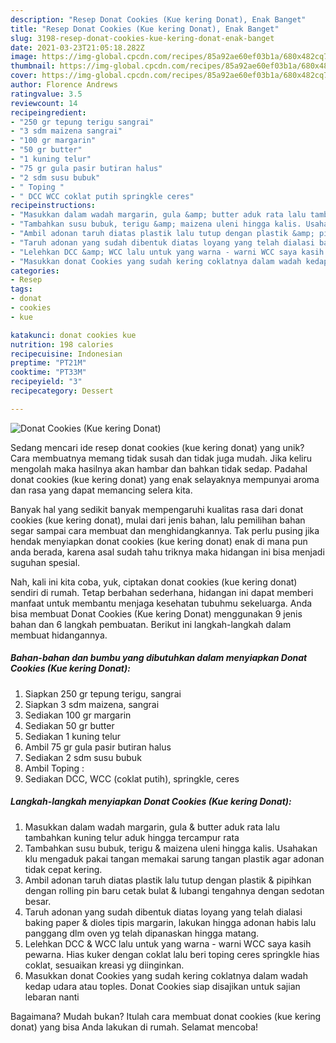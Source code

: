 ```yaml
---
description: "Resep Donat Cookies (Kue kering Donat), Enak Banget"
title: "Resep Donat Cookies (Kue kering Donat), Enak Banget"
slug: 3198-resep-donat-cookies-kue-kering-donat-enak-banget
date: 2021-03-23T21:05:18.282Z
image: https://img-global.cpcdn.com/recipes/85a92ae60ef03b1a/680x482cq70/donat-cookies-kue-kering-donat-foto-resep-utama.jpg
thumbnail: https://img-global.cpcdn.com/recipes/85a92ae60ef03b1a/680x482cq70/donat-cookies-kue-kering-donat-foto-resep-utama.jpg
cover: https://img-global.cpcdn.com/recipes/85a92ae60ef03b1a/680x482cq70/donat-cookies-kue-kering-donat-foto-resep-utama.jpg
author: Florence Andrews
ratingvalue: 3.5
reviewcount: 14
recipeingredient:
- "250 gr tepung terigu sangrai"
- "3 sdm maizena sangrai"
- "100 gr margarin"
- "50 gr butter"
- "1 kuning telur"
- "75 gr gula pasir butiran halus"
- "2 sdm susu bubuk"
- " Toping "
- " DCC WCC coklat putih springkle ceres"
recipeinstructions:
- "Masukkan dalam wadah margarin, gula &amp; butter aduk rata lalu tambahkan kuning telur aduk hingga tercampur rata"
- "Tambahkan susu bubuk, terigu &amp; maizena uleni hingga kalis. Usahakan klu mengaduk pakai tangan memakai sarung tangan plastik agar adonan tidak cepat kering."
- "Ambil adonan taruh diatas plastik lalu tutup dengan plastik &amp; pipihkan dengan rolling pin baru cetak bulat &amp; lubangi tengahnya dengan sedotan besar."
- "Taruh adonan yang sudah dibentuk diatas loyang yang telah dialasi baking paper &amp; dioles tipis margarin, lakukan hingga adonan habis lalu panggang dlm oven yg telah dipanaskan hingga matang."
- "Lelehkan DCC &amp; WCC lalu untuk yang warna - warni WCC saya kasih pewarna. Hias kuker dengan coklat lalu beri toping ceres springkle hias coklat, sesuaikan kreasi yg diinginkan."
- "Masukkan donat Cookies yang sudah kering coklatnya dalam wadah kedap udara atau toples. Donat Cookies siap disajikan untuk sajian lebaran nanti"
categories:
- Resep
tags:
- donat
- cookies
- kue

katakunci: donat cookies kue 
nutrition: 198 calories
recipecuisine: Indonesian
preptime: "PT21M"
cooktime: "PT33M"
recipeyield: "3"
recipecategory: Dessert

---
```



![Donat Cookies (Kue kering Donat)](https://img-global.cpcdn.com/recipes/85a92ae60ef03b1a/680x482cq70/donat-cookies-kue-kering-donat-foto-resep-utama.jpg)

Sedang mencari ide resep donat cookies (kue kering donat) yang unik? Cara membuatnya memang tidak susah dan tidak juga mudah. Jika keliru mengolah maka hasilnya akan hambar dan bahkan tidak sedap. Padahal donat cookies (kue kering donat) yang enak selayaknya mempunyai aroma dan rasa yang dapat memancing selera kita.



Banyak hal yang sedikit banyak mempengaruhi kualitas rasa dari donat cookies (kue kering donat), mulai dari jenis bahan, lalu pemilihan bahan segar sampai cara membuat dan menghidangkannya. Tak perlu pusing jika hendak menyiapkan donat cookies (kue kering donat) enak di mana pun anda berada, karena asal sudah tahu triknya maka hidangan ini bisa menjadi suguhan spesial.


Nah, kali ini kita coba, yuk, ciptakan donat cookies (kue kering donat) sendiri di rumah. Tetap berbahan sederhana, hidangan ini dapat memberi manfaat untuk membantu menjaga kesehatan tubuhmu sekeluarga. Anda bisa membuat Donat Cookies (Kue kering Donat) menggunakan 9 jenis bahan dan 6 langkah pembuatan. Berikut ini langkah-langkah dalam membuat hidangannya.

<!--inarticleads1-->

##### Bahan-bahan dan bumbu yang dibutuhkan dalam menyiapkan Donat Cookies (Kue kering Donat):

1. Siapkan 250 gr tepung terigu, sangrai
1. Siapkan 3 sdm maizena, sangrai
1. Sediakan 100 gr margarin
1. Sediakan 50 gr butter
1. Sediakan 1 kuning telur
1. Ambil 75 gr gula pasir butiran halus
1. Sediakan 2 sdm susu bubuk
1. Ambil  Toping :
1. Sediakan  DCC, WCC (coklat putih), springkle, ceres




<!--inarticleads2-->

##### Langkah-langkah menyiapkan Donat Cookies (Kue kering Donat):

1. Masukkan dalam wadah margarin, gula &amp; butter aduk rata lalu tambahkan kuning telur aduk hingga tercampur rata
1. Tambahkan susu bubuk, terigu &amp; maizena uleni hingga kalis. Usahakan klu mengaduk pakai tangan memakai sarung tangan plastik agar adonan tidak cepat kering.
1. Ambil adonan taruh diatas plastik lalu tutup dengan plastik &amp; pipihkan dengan rolling pin baru cetak bulat &amp; lubangi tengahnya dengan sedotan besar.
1. Taruh adonan yang sudah dibentuk diatas loyang yang telah dialasi baking paper &amp; dioles tipis margarin, lakukan hingga adonan habis lalu panggang dlm oven yg telah dipanaskan hingga matang.
1. Lelehkan DCC &amp; WCC lalu untuk yang warna - warni WCC saya kasih pewarna. Hias kuker dengan coklat lalu beri toping ceres springkle hias coklat, sesuaikan kreasi yg diinginkan.
1. Masukkan donat Cookies yang sudah kering coklatnya dalam wadah kedap udara atau toples. Donat Cookies siap disajikan untuk sajian lebaran nanti




Bagaimana? Mudah bukan? Itulah cara membuat donat cookies (kue kering donat) yang bisa Anda lakukan di rumah. Selamat mencoba!

